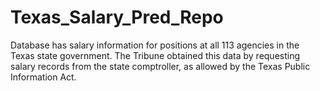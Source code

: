 # Texas_Salary_Pred_Repo
Database has salary information for positions at all 113 agencies in the Texas state government. The Tribune obtained this data by requesting salary records from the state comptroller, as allowed by the Texas Public Information Act.

